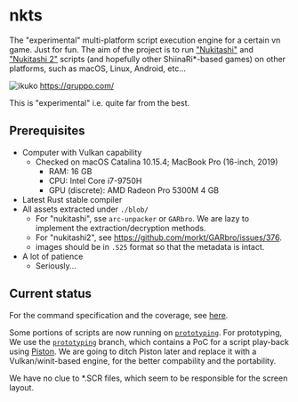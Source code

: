# nkts

The "experimental" multi-platform script execution engine for a certain vn game. Just for fun.
The aim of the project is to run ["Nukitashi"](https://qruppo.com/products/nukitashi/) and 
["Nukitashi 2"](https://qruppo.com/products/nukitashi2/) scripts (and hopefully other ShiinaRi*-based
games) on other platforms, such as macOS, Linux, Android, etc...

![ikuko](assets/screenshot_ikuko.png)
https://qruppo.com/

This is "experimental" i.e. quite far from the best.

## Prerequisites

* Computer with Vulkan capability
    * Checked on macOS Catalina 10.15.4; MacBook Pro (16-inch, 2019)
        * RAM: 16 GB
        * CPU: Intel Core i7-9750H
        * GPU (discrete): AMD Radeon Pro 5300M 4 GB
* Latest Rust stable compiler
* All assets extracted under `./blob/`
    * For "nukitashi", sse `arc-unpacker` or `GARbro`. We are lazy to implement the extraction/decryption methods.
    * For "nukitashi2", see https://github.com/morkt/GARbro/issues/376.
    * images should be in `.S25` format so that the metadata is intact.
* A lot of patience
    * Seriously...

## Current status

For the command specification and the coverage, see [here](COMMANDS.md).

Some portions of scripts are now running on [`prototyping`](https://github.com/3c1u/nkts/tree/prototyping).
For prototyping, We use the [`prototyping`](https://github.com/3c1u/nkts/tree/prototyping) branch, which contains
a PoC for a script play-back using [Piston](https://github.com/PistonDevelopers/piston). We are going to
ditch Piston later and replace it with a Vulkan/winit-based engine, for the better compability and the portability.

We have no clue to *.SCR files, which seem to be responsible for the screen layout.
